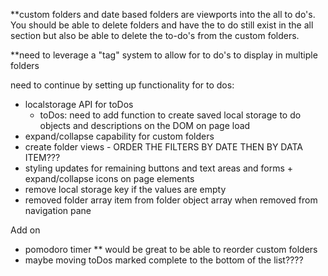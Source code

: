 \*\*custom folders and date based folders are viewports into the all to do's. You should be able to delete folders and have the to do still exist in the all section but also be able to delete the to-do's from the custom folders.

\*\*need to leverage a "tag" system to allow for to do's to display in multiple folders

need to continue by setting up functionality for to dos:

- localstorage API for toDos
  - toDos: need to add function to create saved local storage to do objects and descriptions on the DOM on page load
- expand/collapse capability for custom folders
- create folder views - ORDER THE FILTERS BY DATE THEN BY DATA ITEM???
- styling updates for remaining buttons and text areas and forms + expand/collapse icons on page elements
- remove local storage key if the values are empty
- removed folder array item from folder object array when removed from navigation pane

Add on

- pomodoro timer
  \*\* would be great to be able to reorder custom folders
- maybe moving toDos marked complete to the bottom of the list????

